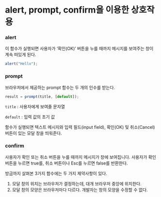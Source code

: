 # alert, prompt, confirm을 이용한 상호작용



### alert

이 함수가 실행되면 사용자가 ‘확인(OK)’ 버튼을 누를 때까지 메시지를 보여주는 창이 계속 떠있게 된다.

```javascript
alert("Hello");
```

### prompt

브라우저에서 제공하는 prompt 함수는 두 개의 인수를 받는다.

```javascript
result = prompt(title, [default]);
```

`title` : 사용자에게 보여줄 문자열

`default` : 입력 값의 초기 값

함수가 실행되면 텍스트 메시지와 입력 필드(input field), 확인(OK) 및 취소(Cancel) 버튼이 있는 모달 창을 띄워준다.

### confirm

사용자가 확인 또는 취소 버튼을 누를 때까지 메시지가 창에 보여집니다. 사용자가 확인 버튼을 누르면 true를, 취소 버튼이나 Esc를 누르면 false를 반환한다.

방금까지 살펴본 3가지 함수에는 두 가지 제약사항이 있다.

1. 모달 창의 위치는 브라우저가 결정하는데, 대개 브라우저 중앙에 위치한다.
2. 모달 창의 모양은 브라우저마다 다르다. 개발자는 창의 모양을 수정할 수 없다.
